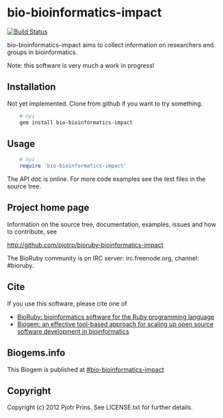 # bio-bioinformatics-impact

[![Build Status](https://secure.travis-ci.org/pjotrp/bioruby-bioinformatics-impact.png)](http://travis-ci.org/pjotrp/bioruby-bioinformatics-impact)

bio-bioinformatics-impact aims to collect information on researchers
and groups in bioinformatics.

Note: this software is very much a work in progress!

## Installation

Not yet implemented. Clone from github if you want to try something.

```sh
    # nyi
    gem install bio-bioinformatics-impact
```

## Usage

```ruby
    # nyi
    require 'bio-bioinformatics-impact'
```

The API doc is online. For more code examples see the test files in
the source tree.
        
## Project home page

Information on the source tree, documentation, examples, issues and
how to contribute, see

  http://github.com/pjotrp/bioruby-bioinformatics-impact

The BioRuby community is on IRC server: irc.freenode.org, channel: #bioruby.

## Cite

If you use this software, please cite one of
  
* [BioRuby: bioinformatics software for the Ruby programming language](http://dx.doi.org/10.1093/bioinformatics/btq475)
* [Biogem: an effective tool-based approach for scaling up open source software development in bioinformatics](http://dx.doi.org/10.1093/bioinformatics/bts080)

## Biogems.info

This Biogem is published at [#bio-bioinformatics-impact](http://biogems.info/index.html)

## Copyright

Copyright (c) 2012 Pjotr Prins. See LICENSE.txt for further details.

